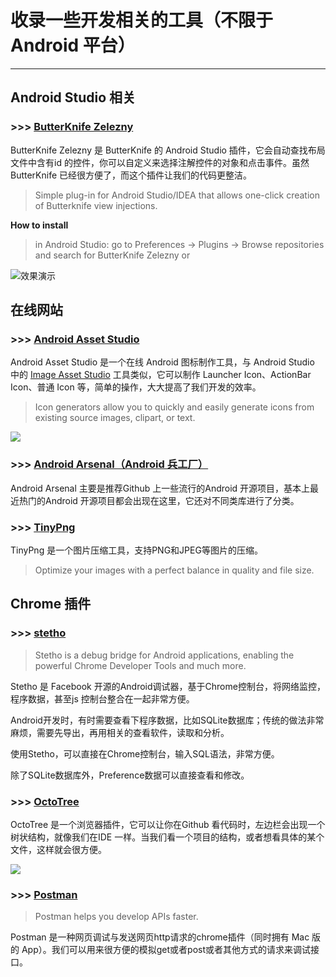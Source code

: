 
# 收录一些开发相关的工具（不限于 Android 平台）

---

## **Android Studio 相关**

### >>> [ButterKnife Zelezny](https://github.com/avast/android-butterknife-zelezny)

ButterKnife Zelezny 是 ButterKnife 的 Android Studio 插件，它会自动查找布局文件中含有id 的控件，你可以自定义来选择注解控件的对象和点击事件。虽然ButterKnife 已经很方便了，而这个插件让我们的代码更整洁。

> Simple plug-in for Android Studio/IDEA that allows one-click creation of Butterknife view injections.

**How to install**

> in Android Studio: go to Preferences → Plugins → Browse repositories and search for ButterKnife Zelezny
or

![效果演示](http://git.oschina.net/zhyihui/awesome-projects/raw/master/screenshots/zelezny_animated.gif "")


## **在线网站**

### >>> [Android Asset Studio](http://romannurik.github.io/AndroidAssetStudio/index.html)

Android Asset Studio 是一个在线 Android 图标制作工具，与 Android Studio 中的 [Image Asset Studio](https://developer.android.com/studio/write/image-asset-studio.html) 工具类似，它可以制作 Launcher Icon、ActionBar Icon、普通 Icon 等，简单的操作，大大提高了我们开发的效率。

> Icon generators allow you to quickly and easily generate icons from existing source images, clipart, or text.

![](http://git.oschina.net/zhyihui/awesome-projects/raw/master/screenshots/AndroidAssetStudio.png)

### >>> [Android Arsenal（Android 兵工厂）](http://android-arsenal.com/)

Android Arsenal 主要是推荐Github 上一些流行的Android 开源项目，基本上最近热门的Android 开源项目都会出现在这里，它还对不同类库进行了分类。

### >>> [TinyPng](https://tinypng.com/)

TinyPng 是一个图片压缩工具，支持PNG和JPEG等图片的压缩。

> Optimize your images with a perfect balance in quality and file size.

## **Chrome 插件**

### >>> [stetho](https://github.com/facebook/stetho)

> Stetho is a debug bridge for Android applications, enabling the powerful Chrome Developer Tools and much more.

Stetho 是 Facebook 开源的Android调试器，基于Chrome控制台，将网络监控，程序数据，甚至js 控制台整合在一起非常方便。

Android开发时，有时需要查看下程序数据，比如SQLite数据库；传统的做法非常麻烦，需要先导出，再用相关的查看软件，读取和分析。

使用Stetho，可以直接在Chrome控制台，输入SQL语法，非常方便。

除了SQLite数据库外，Preference数据可以直接查看和修改。

### >>> [OctoTree](https://github.com/buunguyen/octotree)

OctoTree 是一个浏览器插件，它可以让你在Github 看代码时，左边栏会出现一个树状结构，就像我们在IDE 一样。当我们看一个项目的结构，或者想看具体的某个文件，这样就会很方便。

![](http://git.oschina.net/zhyihui/awesome-projects/raw/master/screenshots/OctoTree.png)

### >>> [Postman](https://www.getpostman.com/)

> Postman helps you develop APIs faster.

Postman 是一种网页调试与发送网页http请求的chrome插件（同时拥有 Mac 版的 App）。我们可以用来很方便的模拟get或者post或者其他方式的请求来调试接口。

